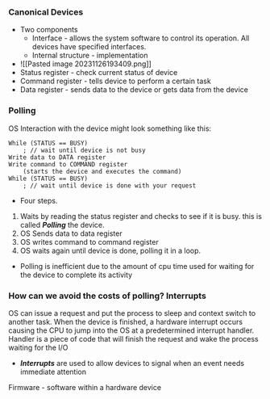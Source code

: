 
### Canonical Devices
- Two components
	- Interface - allows the system software to control its operation. All devices have specified interfaces.
	- Internal structure - implementation 
- ![[Pasted image 20231126193409.png]]
- Status register - check current status of device
- Command register - tells device to perform a certain task
- Data register - sends data to the device or gets data from the device 

### Polling
OS Interaction with the device might look something like this:
```
While (STATUS == BUSY)
	; // wait until device is not busy 
Write data to DATA register
Write command to COMMAND register 
	(starts the device and executes the command) 
While (STATUS == BUSY) 
	; // wait until device is done with your request
```
- Four steps. 
1. Waits by reading the status register and checks to see if it is busy. this is called ***Polling*** the device. 
2. OS Sends data to data register
3. OS writes command to command register
4. OS waits again until device is done, polling it in a loop.
- Polling is inefficient due to the amount of cpu time used for waiting for the device to complete its activity


### How can we avoid the costs of polling? Interrupts
OS can issue a request and put the process to sleep and context switch to another task. When the device is finished, a hardware interrupt occurs causing the CPU to jump into the OS at a predetermined interrupt handler. 
	Handler is a piece of code that will finish the request and wake the process waiting for the I/O
- ***Interrupts*** are used to allow devices to signal when an event needs immediate attention



Firmware - software within a hardware device 
